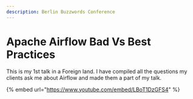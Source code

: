 ```yaml
---
description: Berlin Buzzwords Conference
---
```


# Apache Airflow Bad Vs Best Practices

This is my 1st talk in a Foreign land. I have compiled all the questions my clients ask me about Airflow and made them a part of my talk.

{% embed url="https://www.youtube.com/embed/LBoT1DzGFS4" %}
